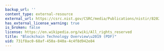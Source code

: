 ```yaml
---
backup_url: ''
content_type: external-resource
external_url: https://csrc.nist.gov/CSRC/media/Publications/nistir/8202/draft/documents/nistir8202-draft.pdf
has_external_license_warning: true
is_broken: false
license: https://en.wikipedia.org/wiki/All_rights_reserved
title: "Blockchain Technology Overview\u2019 (PDF)"
uid: 731f8ac0-68af-450a-840a-4c4f8d942e84
---
```

